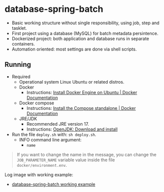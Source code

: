 # database-spring-batch
- Basic working structure without single responsibility, using job, step and tasklet.
- First project using a database (MySQL) for batch metadata persintence.
- Dockerized project: both application and database runs in separate containers.
- Automation oriented: most settings are done via shell scripts.

## Running
- Required
    - Operational system Linux Ubuntu or related distros.
    - Docker
        - Instructions: [Install Docker Engine on Ubuntu | Docker Documentation](https://docs.docker.com/engine/install/ubuntu/)
    - Docker compose
        - Instructions: [Install the Compose standalone | Docker Documentation](https://docs.docker.com/compose/install/other/)
    - JRE/JDK
        - Recommended JRE version 17.
        - Instructions: [OpenJDK: Download and install](https://openjdk.org/install/)
- Run the file `deploy.sh` with: `sh deploy.sh`.
    - INFO command line argument:
        - `name`

> If you want to change the name in the message, you can change the `JOB_PARAMETER_NAME` variable value inside the file `docker/environment.env`.

Log image with working example:
- [database-spring-batch working example](https://imgur.com/a/e6pOSzQ)